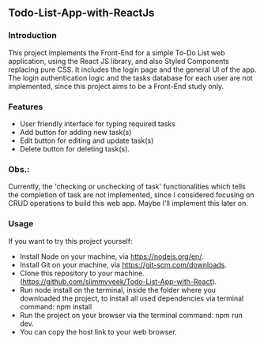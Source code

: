 ## Todo-List-App-with-ReactJs

### Introduction
This project implements the Front-End for a simple To-Do List web application, using the React JS library, and also Styled Components replacing pure CSS.
It includes the login page and the general UI of the app.
The login authentication logic and the tasks database for each user are not implemented, since this project aims to be a Front-End study only.
 
### Features
* User friendly interface for typing required tasks
* Add button for adding new task(s)
* Edit button for editing and update task(s)
* Delete button for deleting task(s).

### Obs.:
Currently, the 'checking or unchecking of task' functionalities which tells the completion of task are not implemented, since I considered focusing on CRUD operations to build this web app. Maybe I'll implement this later on.

### Usage
If you want to try this project yourself:

* Install Node on your machine, via https://nodejs.org/en/.
* Install Git on your machine, via https://git-scm.com/downloads.
* Clone this repository to your machine. (https://github.com/slimmyveek/Todo-List-App-with-React).
* Run node install on the terminal, inside the folder where you downloaded the project, to install all used dependencies via terminal command: npm install
* Run the project on your browser via the terminal command: npm run dev.
* You can copy the host link to your web browser.

